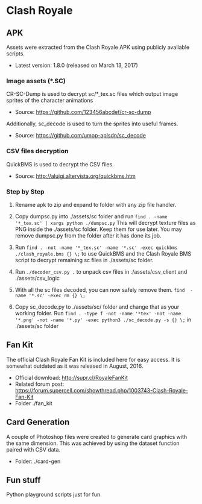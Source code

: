 # Clash Royale 

## APK
 
Assets were extracted from the Clash Royale APK using publicly available scripts.

* Latest version: 1.8.0 (released on March 13, 2017)
 
### Image assets (*.SC)

CR-SC-Dump is used to decrypt sc/*_tex.sc files which output image sprites of the character animations
 
* Source: https://github.com/123456abcdef/cr-sc-dump

Additionally, sc_decode is used to turn the sprites into useful frames.

* Source: https://github.com/umop-aplsdn/sc_decode

### CSV files decryption

QuickBMS is used to decrypt the CSV files.

* Source: http://aluigi.altervista.org/quickbms.htm 

### Step by Step

1. Rename apk to zip and expand to folder with any zip file handler.

2. Copy dumpsc.py into ./assets/sc folder and run `find . -name '*_tex.sc' | xargs python ./dumpsc.py` This will decrypt texture files as PNG inside the ./assets/sc folder. Keep them for use later. You may remove dumpsc.py from the folder after it has done its job.

3. Run `find . -not -name '*_tex.sc' -name '*.sc' -exec quickbms ./clash_royale.bms {} \;` to use QuickBMS and the Clash Royale BMS script to decrypt remaining sc files in ./assets/sc folder.

4. Run `./decoder_csv.py .` to unpack csv files in ./assets/csv_client and ./assets/csv_logic 

5. With all the sc files decoded, you can now safely remove them. `find  -name '*.sc' -exec rm {} \;`

6. Copy sc_decode.py to ./assets/sc/ folder and change that as your working folder. Run `find . -type f -not -name '*tex' -not -name '*.png' -not -name '*.py' -exec python3 ./sc_decode.py -s {} \;` in ./assets/sc folder

## Fan Kit

The official Clash Royale Fan Kit is included here for easy access. It is somewhat outdated as it was released in August, 2016. 

* Official download: http://supr.cl/RoyaleFanKit
* Related forum post: https://forum.supercell.com/showthread.php/1003743-Clash-Royale-Fan-Kit
* Folder ./fan_kit

## Card Generation

A couple of Photoshop files were created to generate card graphics with the same dimension. This was achieved by using the dataset function paired with CSV data. 

* Folder: ./card-gen

## Fun stuff

Python playground scripts just for fun.



